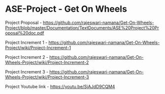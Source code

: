 # ASE-Project -  Get On Wheels

Project Proposal - https://github.com/rajeswari-namana/Get-On-Wheels-Project/blob/master/Documentation/TextDocuments/ASE%20Project%20Proposal%20doc.pdf

Project Increment 1 - https://github.com/rajeswari-namana/Get-On-Wheels-Project/wiki/Project-Increment-1

Project Increment 2 - https://github.com/rajeswari-namana/Get-On-Wheels-Project/wiki/Project-Increment-2

Project Increment 3 - https://github.com/rajeswari-namana/Get-On-Wheels-Project/wiki/Project-Increment-3

Project Youtube link - https://youtu.be/SjAJdD9CQM4
